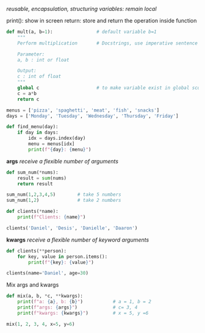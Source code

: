 *reusable, encapsulation, structuring*
*variables: remain local*

print(): show in screen
return: store and return the operation inside function
```python
def mult(a, b=1):                # default variable b=1
	"""
	Perform multiplication       # Docstrings, use imperative sentence

	Parameter:
	a, b : int or float

	Output:
	c : int of float
	"""
	global c                     # to make variable exist in global scope
	c = a*b
	return c
```


```python
menus = ['pizza', 'spaghetti', 'meat', 'fish', 'snacks']
days = ['Monday', 'Tuesday', 'Wednesday', 'Thursday', 'Friday']

def find_menu(day):
	if day in days:
		idx = days.index(day)
		menu = menus[idx]
		print(f"{day}: {menu}")
```

**args**
*receive a flexible number of arguments*

```python
def sum_num(*nums):
	result = sum(nums)
	return result

sum_num(1,2,3,4,5)        # take 5 numbers
sum_num(1,2)              # take 2 numbers

def clients(*name):
	print(f"Clients: {name}")

clients('Daniel', 'Desis', 'Danielle', 'Daaron')
```


**kwargs**
*receive a flexible number of keyword arguments*

```python
def clients(**person):
	for key, value in person.items():
		print(f"{key}: {value}")

clients(name='Daniel', age=30)
```

Mix args and kwargs
```python
def mix(a, b, *c, **kwargs): 
	print(f"a: {a}, b: {b}")           # a = 1, b = 2
	print(f"args: {args}")             # c= 3, 4
	print(f"kwargs: {kwargs}")         # x = 5, y =6

mix(1, 2, 3, 4, x=5, y=6)
```